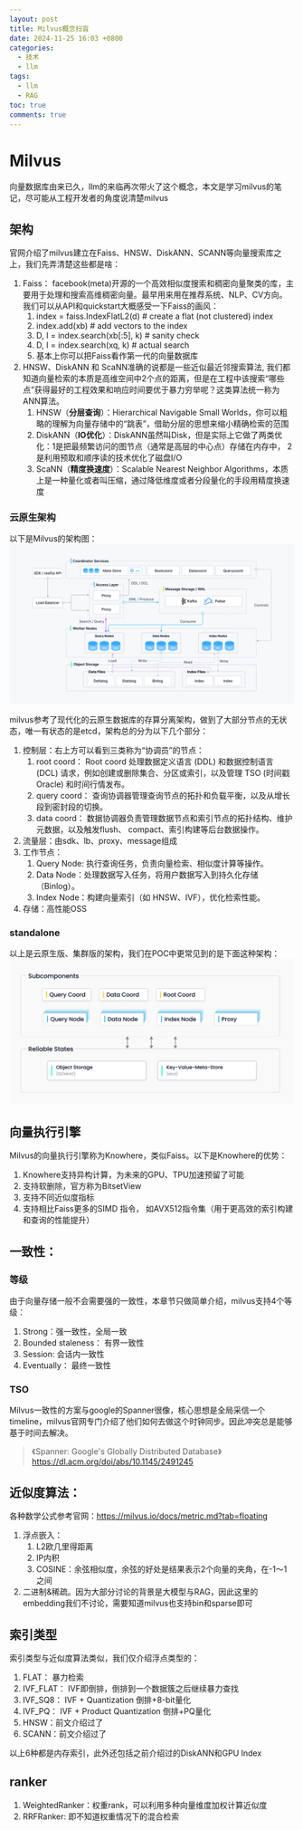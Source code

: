 ```yaml
---
layout: post
title: Milvus概念扫盲
date: 2024-11-25 16:03 +0800
categories:
  - 技术
  - llm
tags:
  - llm
  - RAG
toc: true
comments: true
---
```


# Milvus

向量数据库由来已久，llm的来临再次带火了这个概念，本文是学习milvus的笔记，尽可能从工程开发者的角度说清楚milvus

## 架构
官网介绍了milvus建立在Faiss、HNSW、DiskANN、SCANN等向量搜索库之上，我们先弄清楚这些都是啥：
1. Faiss： facebook(meta)开源的一个高效相似度搜索和稠密向量聚类的库，主要用于处理和搜索高维稠密向量。最早用来用在推荐系统、NLP、CV方向。我们可以从API和quickstart大概感受一下Faiss的画风：
   1. index = faiss.IndexFlatL2(d) # create a flat (not clustered) index
   2. index.add(xb) # add vectors to the index
   3. D, I = index.search(xb[:5], k) # sanity check
   4. D, I = index.search(xq, k)     # actual search
   5. 基本上你可以把Faiss看作第一代的向量数据库
2. HNSW、DiskANN 和 ScaNN准确的说都是一些近似最近邻搜索算法, 我们都知道向量检索的本质是高维空间中2个点的距离，但是在工程中该搜索“哪些点”获得最好的工程效果和响应时间要优于暴力穷举呢？这类算法统一称为ANN算法。
   1. HNSW（**分层查询**）：Hierarchical Navigable Small Worlds，你可以粗略的理解为向量存储中的“跳表”，借助分层的思想来缩小精确检索的范围
   2. DiskANN（**IO优化**）：DiskANN虽然叫Disk，但是实际上它做了两类优化：1是把最频繁访问的图节点（通常是高层的中心点）存储在内存中， 2是利用预取和顺序读的技术优化了磁盘I/O
   3. ScaNN（**精度换速度**）：Scalable Nearest Neighbor Algorithms，本质上是一种量化或者叫压缩，通过降低维度或者分段量化的手段用精度换速度

### 云原生架构

以下是Milvus的架构图：
![milvus architecture](../resources/1_milvus_architecture.png)

milvus参考了现代化的云原生数据库的存算分离架构，做到了大部分节点的无状态，唯一有状态的是etcd，架构总的分为以下几个部分：
1. 控制层：右上方可以看到三类称为“协调员”的节点：
   1. root coord： Root coord 处理数据定义语言 (DDL) 和数据控制语言 (DCL) 请求，例如创建或删除集合、分区或索引，以及管理 TSO (时间戳 Oracle) 和时间行情发布。
   2. query coord： 查询协调器管理查询节点的拓扑和负载平衡，以及从增长段到密封段的切换。
   3. data coord： 数据协调器负责管理数据节点和索引节点的拓扑结构、维护元数据，以及触发flush、 compact、索引构建等后台数据操作。
2. 流量层：由sdk、lb、proxy、message组成
3. 工作节点：
   1. Query Node: 执行查询任务，负责向量检索、相似度计算等操作。
   2. Data Node：处理数据写入任务，将用户数据写入到持久化存储（Binlog）。
   3. Index Node：构建向量索引（如 HNSW、IVF），优化检索性能。
4. 存储：高性能OSS 

### standalone
以上是云原生版、集群版的架构，我们在POC中更常见到的是下面这种架构：
![milvus standalone architecture](../resources/1_standalone_architecture.jpg)

## 向量执行引擎
Milvus的向量执行引擎称为Knowhere，类似Faiss。以下是Knowhere的优势：
1. Knowhere支持异构计算，为未来的GPU、TPU加速预留了可能
2. 支持软删除，官方称为BitsetView
3. 支持不同近似度指标
4. 支持相比Faiss更多的SIMD 指令， 如AVX512指令集（用于更高效的索引构建和查询的性能提升）


## 一致性：
### 等级
由于向量存储一般不会需要强的一致性，本章节只做简单介绍，milvus支持4个等级：
1. Strong：强一致性，全局一致
2. Bounded staleness： 有界一致性
3. Session: 会话内一致性
4. Eventually： 最终一致性

### TSO
Milvus一致性的方案与google的Spanner很像，核心思想是全局采信一个timeline，milvus官网专门介绍了他们如何去做这个时钟同步。因此冲突总是能够基于时间去解决。
> 《Spanner: Google's Globally Distributed Database》
> https://dl.acm.org/doi/abs/10.1145/2491245


## 近似度算法：
各种数学公式参考官网：https://milvus.io/docs/metric.md?tab=floating
1. 浮点嵌入：
   1. L2欧几里得距离
   2. IP内积
   3. COSINE：余弦相似度，余弦的好处是结果表示2个向量的夹角，在-1～1之间
2. 二进制&稀疏。因为大部分讨论的背景是大模型与RAG，因此这里的embedding我们不讨论，需要知道milvus也支持bin和sparse即可

## 索引类型
索引类型与近似度算法类似，我们仅介绍浮点类型的：
1. FLAT： 暴力检索
2. IVF_FLAT： IVF即倒排，倒排到一个数据簇之后继续暴力查找
3. IVF_SQ8： IVF + Quantization 倒排+8-bit量化
4. IVF_PQ： IVF + Product Quantization 倒排+PQ量化
5. HNSW：前文介绍过了
6. SCANN：前文介绍过了

以上6种都是内存索引，此外还包括之前介绍过的DiskANN和GPU Index

## ranker

1. WeightedRanker：权重rank，可以利用多种向量维度加权计算近似度
2. RRFRanker: 即不知道权重情况下的混合检索



